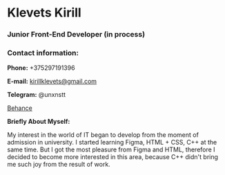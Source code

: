 # Klevets Kirill
### Junior Front-End Developer (in process)
### Contact information:

**Phone:** +375297191396

**E-mail:** kirillklevets@gmail.com

**Telegram:** @unxnstt

[Behance](https://www.behance.net/kirillandreev4)

**Briefly About Myself:**

My interest in the world of IT began to develop from the moment of admission in university. I started learning Figma, HTML + CSS, C++ at the same time. But I got the most pleasure from Figma and HTML, therefore I decided to become more interested in this area, because C++ didn't bring me such joy from the result of work.